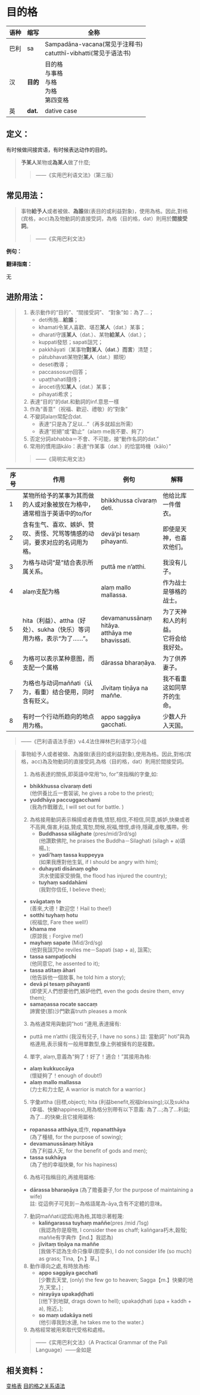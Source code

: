# 目的格

|语种|缩写|全称|
|-|-|-|
|巴利|sa|Sampadāna-vacana\(常见于注释书\)<br>catutthī-vibhatti\(常见于语法书\)|
|汉|**目的**|目的格<br>与事格<br>与格<br>为格<br>第四变格|
|英|**dat.**|dative case|

## 定义：

有时候做间接宾语，有时候表达动作的目的。

> **予某人**某物或**為某人**做了什麼;
>
> > ——《实用巴利语文法》（第三版）

## 常见用法：

>事物**給予人**或者被做、**為誰**做(表目的或利益對象)，使用為格。因此,對格(宾格，acc)為及物動詞的直接受詞，為格（目的格，dat）則用於**間接受詞**。
>>——《实用巴利文法》

**例句：**

**翻译指南：**

无

## 进阶用法：

>1. 表示動作的“目的”、“間接受詞”、 “對象”如：為了…；
>		- deti佈施…**給誰**；
>		- khamati令某人喜歡、堪忍**某人**（dat.）某事；
>		- dharati守護**某人**（dat.）、某物**給某人**（dat.）；
>		- kuppati發怒；sapati詛咒；
>		- pakkhāyati（某事物**對某人（dat.）而言**）清楚；
>		- pātubhavati某物對**某人**（dat.）顯現）
>		- deseti教導；
>		- paccassosuṃ回答；
>		- upaṭṭhahati隨侍；
>		- āroceti告知**某人**（dat.）某事；
>		- pihayati希求；
>2. 表達“目的”的dat.和動詞的inf.意思一樣
>3. 作為“善意”（祝福、歡迎、禮敬）的“對象” 
>4. 不變詞alaṃ常配合dat.
>		- 表達“只是為了足以…”（再多就超出所需）
>		- 表達“拒絕”或“勸止”（alaṃ me我不要、夠了）
>5. 否定分詞abhabba＝不會、不可能，接“動作名詞的dat.” 
>6. 常用的慣用語kālo：表達“作某事（dat.）的恰當時機（kālo）”
>>——《简明实用文法》

|序号|作用|例句|解释|
|-|-|-|-|
|1|某物所给予的某事为其而做的人或对象被放在为格中，通常相当于英语中的to/for|bhikkhussa cīvaraṃ deti.|他给比库一件僧衣。|
|2|含有生气、喜欢、嫉妒、赞叹、责怪、咒骂等情感的动词，要求对应的名词用为格。|devā’pi tesaṃ pihayanti.|即使是天神，也喜欢他们。|
|3|为格与动词“是”结合表示所属关系。|puttā me n’atthi.|我没有儿子。|
|4|alaṃ支配为格|alaṃ mallo mallassa.|作为战士是够格的战士。|
|5|hita（利益）、attha（好处）、sukha（快乐）等词用为格，表示“为了……”。|devamanussānaṃ hitāya.<br>atthāya me bhavissati.|为了天神和人的利益。<br>它将会给我好处。|
|6|为格可以表示某种意图，而支配一个属格|dārassa bharaṇāya.|为了供养妻子。|
|7|为格也与动词maññati（认为，看重）结合使用，同时含有贬义。|Jīvitaṃ tiṇāya na maññe.|我不看重这如同草芥的生命。|
|8|有时一个行动所趋向的地点用为格。|appo saggāya gacchati.|少数人升入天国。|
>——《巴利语语法手册》v4.4法住禅林巴利语学习小组


>事物給予人或者被做、為誰做(表目的或利益對象),使用為格。因此,對格(宾格，acc)為及物動詞的直接受詞,為格（目的格，dat）則用於間接受詞。
>1. 為格表達的關係,即英語中常用“to, for”來指稱的字彙,如: 
> - **bhikkhussa cīvaraṃ deti**<br>(他供養比丘一套袈裟, he gives a robe to the priest); 
> - **yuddhāya paccuggacchami** <br>(我為作戰離去, I will set out for battle. )
>2. 為格接用動詞表示稱揚或者責備,憤怒,相信,不相信,同意,嫉妒,快樂或者不高興,傷害,利益,贊成,寬恕,問候,祝福,憎恨,虐待,隱藏,虔敬,攜帶。例: 
>	 - **Buddhassa silāghate** (pres/mid/3rd/sg)<br>(他讚歎佛陀, he praises the Buddha－Silaghati (silagh + a)頌楊。); 
>	 - **yadi’haṃ tassa kuppeyya**<br>(如果我應對他生氣, if I should be angry with him); 
>	 - **duhayati disānaṃ ogho**<br>洪水使國家受損傷, the flood has injured the country); 
>	 - **tuyhaṃ saddahāmi**<br>(我對你信任, I believe thee); 
> - **svāgataṃ te**<br>(善來,大德！歡迎您！Hail to thee!) 
> - **sotthi tuyhaṃ hotu**<br>(祝福您, Fare thee well!) 
> - **khama me**<br>(原諒我﹗Forgive me!) 
> - **mayhaṃ sapate** (Mid/3rd/sg)<br>(他對我詛咒he reviles me－Sapati (sap + a), 詛罵); 
> - **tassa sampaṭicchi**<br>(他同意它, he assented to it); 
> - **tassa atītaṃ āhari**<br>(他告訴他一個故事, he told him a story); 
> - **devā pi tesaṃ pihayanti**<br>(即使天人們想要他們,嫉妒他們, even the gods desire them, envy them);
> - **samaṇassa rocate saccaṃ**<br>諦實使(那)沙門歡喜truth pleases a monk
>3. 為格通常用與動詞”hoti “連用,表達擁有: 
> - puttā me n’atthi (我沒有兒子, I have no sons.) 註: 當動詞” hoti”與為格連用,表示擁有一般用單數型,像上例被擁有的是複數。
>4. 單字, alaṃ,意義為“夠了！好了！適合！”其接用為格:
> - **alaṃ kukkuccāya**<br>(懷疑夠了！enough of doubt!)
> - **alaṃ mallo mallassa**<br>(力士和力士配, A warrior is match for a warrior.)
>5. 字彙attha (目標,object); hita (利益benefit,祝福blessing);以及sukha (幸福、快樂happiness),用為格分別帶有以下意義: 為了...;為了...利益; 為了...的快樂;且它接用屬格: 
> - **ropanassa atthāya**,或作, **ropanatthāya**<br>(為了種植, for the purpose of sowing);
> - **devamanussānaṃ hitāya**<br>(為了利益人天, for the benefit of gods and men); 
> - **tassa sukhāya**<br>(為了他的幸福快樂, for his hapiness)
>6. 為格可指稱目的,再接用屬格: 
> - **dārassa bharaṇāya** (為了贍養妻子,for the purpose of maintaining a wife)<br>註: 從這例子可見到－為格語尾為-āya,含有不定體的意味。
>7. 動詞maññati(認爲)用為格,其暗示著輕蔑: 
>	 - **kaliṅgarassa tuyhaṃ maññe**(pres /mid /1sg)<br>(我認為你是廢物, I consider thee as chaff; kaliṅgara朽木,穀殼; maññe有字典作【ind.】我認為)
>	 - **jīvitaṃ tiṇāya na maññe**<br>[我做不認為生命只像草(那麼多), I do not consider life (so much) as grass; Tina,【n.】草。]
>8. 動作導向之處,有時放為格: 
>	 - **appo saggāya gacchati**<br>[少數去天堂, (only) the few go to heaven; Sagga【m.】快樂的地方,天堂。] ;
>	 - **nirayāya upakaḍḍhati**<br>[(他下到地獄, drags down to hell); upakaḍḍhati (upa + kaddh + a), 拖近。]; 
>	 - **so maṃ udakāya neti**<br>(他引導我到水邊, he takes me to the water.)
>9. 為格經常被用來取代受格和處格。
>>——《实用巴利文法》（A Practical Grammar of the Pali Language）——金如是

## 相关资料：

[变格表](ending-table.md)
[目的格之关系语法](../basic-relation/dat.md)
